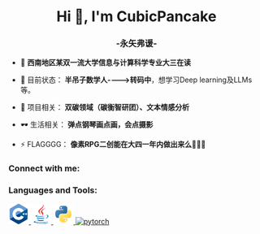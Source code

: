 <h1 align="center">Hi 👋, I'm CubicPancake</h1>
<h3 align="center">-永矢弗谖-</h3>

- 🌱  **西南地区某双一流大学信息与计算科学专业大三在读**

- 💬 目前状态： **半吊子数学人---->转码中**，想学习Deep learning及LLMs等。

- 📝 项目相关： **双碳领域（碳衡智研团）、文本情感分析**

- 🕶️ 生活相关： **弹点钢琴画点画，会点摄影**

- ⚡ FLAGGGG： **像素RPG二创能在大四一年内做出来么**💢💢💢

<h3 align="left">Connect with me:</h3>
<p align="left">
</p>

<h3 align="left">Languages and Tools:</h3>
<p align="left"> <a href="https://www.w3schools.com/cpp/" target="_blank" rel="noreferrer"> <img src="https://raw.githubusercontent.com/devicons/devicon/master/icons/cplusplus/cplusplus-original.svg" alt="cplusplus" width="40" height="40"/> </a> <a href="https://www.java.com" target="_blank" rel="noreferrer"> <img src="https://raw.githubusercontent.com/devicons/devicon/master/icons/java/java-original.svg" alt="java" width="40" height="40"/> </a> <a href="https://www.python.org" target="_blank" rel="noreferrer"> <img src="https://raw.githubusercontent.com/devicons/devicon/master/icons/python/python-original.svg" alt="python" width="40" height="40"/> </a> <a href="https://pytorch.org/" target="_blank" rel="noreferrer"> <img src="https://www.vectorlogo.zone/logos/pytorch/pytorch-icon.svg" alt="pytorch" width="40" height="40"/> </a> </p>
